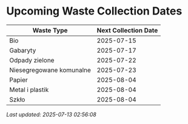 # Upcoming Waste Collection Dates

| Waste Type | Next Collection Date |
|------------|----------------------|
| Bio | 2025-07-15 |
| Gabaryty | 2025-07-17 |
| Odpady zielone | 2025-07-22 |
| Niesegregowane komunalne | 2025-07-23 |
| Papier | 2025-08-04 |
| Metal i plastik | 2025-08-04 |
| Szkło | 2025-08-04 |


*Last updated: 2025-07-13 02:56:08*
